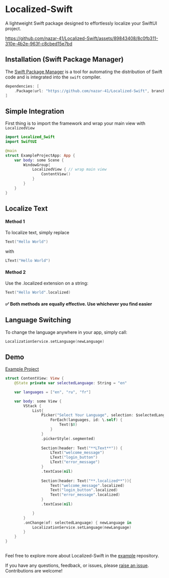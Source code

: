 # Localized-Swift

A lightweight Swift package designed to effortlessly localize your SwiftUI project.



https://github.com/nazar-41/Localized-Swift/assets/89843408/8c0fb311-310e-4b2e-963f-c8cbed15e7bd




## Installation  (Swift Package Manager)

The [Swift Package Manager](https://swift.org/package-manager/) is a tool for automating the distribution of Swift code and is integrated into the `swift` compiler.

```swift
dependencies: [
    .Package(url: "https://github.com/nazar-41/Localized-Swift", branch: .main)
]
```
## Simple Integration

First thing is to import the framework and wrap your main view with `LocalizedView`

```swift
import Localized_Swift
import SwiftUI

@main
struct ExampleProjectApp: App {
    var body: some Scene {
        WindowGroup{
            LocalizedView { // wrap main view
                ContentView()
            }
        }
    }
}
```
## Localize Text

#### Method 1

To localize text, simply replace 

```swift
Text("Hello World")
```

 with
 
```swift
LText("Hello World")
```
#### Method 2

Use the .localized extension on a string:

```swift
Text("Hello World".localized)
```

#### ✅ Both methods are equally effective. Use whichever you find easier


## Language Switching

To change the language anywhere in your app, simply call:


```swift
LocalizationService.setLanguage(newLanguage)
```
## Demo

[Example Project](https://github.com/nazar-41/Localized-Swift/tree/main/Example)



```swift
struct ContentView: View {
    @State private var selectedLanguage: String = "en"

    var languages = ["en", "ru", "fr"]

    var body: some View {
        VStack {
            List{
                Picker("Select Your Language", selection: $selectedLanguage) {
                    ForEach(languages, id: \.self) {
                        Text($0)
                    }
                }
                .pickerStyle(.segmented)
                
                Section(header: Text("**LText**")) {
                    LText("welcome_message")
                    LText("login_button")
                    LText("error_message")
                }
                .textCase(nil)
                
                Section(header: Text("**.localized**")){
                    Text("welcome_message".localized)
                    Text("login_button".localized)
                    Text("error_message".localized)
                }
                .textCase(nil)

            }
        }
        .onChange(of: selectedLanguage) { newLanguage in
            LocalizationService.setLanguage(newLanguage)
        }
    }
}
```
## 

Feel free to explore more about Localized-Swift in the [example](https://github.com/nazar-41/Localized-Swift/tree/main/Example) repository.

If you have any questions, feedback, or issues, please [raise an issue](https://github.com/nazar-41/Localized-Swift/issues/new). Contributions are welcome!
